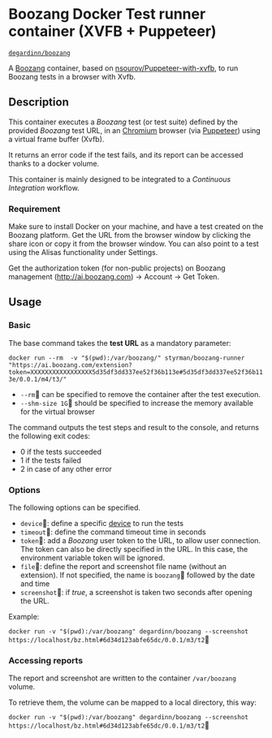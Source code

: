 # Boozang Docker Test runner container (XVFB + Puppeteer)

[`degardinn/boozang`](https://hub.docker.com/r/ndegardin/boozang/)

A [Boozang](https://boozang.com/) container, based on [nsourov/Puppeteer-with-xvfb](https://github.com/nsourov/Puppeteer-with-xvfb), to run Boozang tests in a browser with Xvfb.

## Description

This container executes a *Boozang* test (or test suite) defined by the provided *Boozang* test URL, in an [Chromium](https://www.chromium.org/) browser (via [Puppeteer](https://developers.google.com/web/tools/puppeteer/)) using a virtual frame buffer (Xvfb).

It returns an error code if the test fails, and its report can be accessed thanks to a docker volume.

This container is mainly designed to be integrated to a *Continuous Integration* workflow.

### Requirement

Make sure to install Docker on your machine, and have a test created on the Boozang platform. Get the URL from the browser window by clicking the share icon or copy it from the browser window. You can also point to a test using the Alisas functionality under Settings.  

Get the authorization token (for non-public projects) on Boozang management (http://ai.boozang.com) -> Account -> Get Token.

## Usage

### Basic

The base command takes the **test URL** as a mandatory parameter:

`docker run --rm  -v "$(pwd):/var/boozang/" styrman/boozang-runner "https://ai.boozang.com/extension?token=XXXXXXXXXXXXXXXXX5d35df3dd337ee52f36b113e#5d35df3dd337ee52f36b113e/0.0.1/m4/t3/"`

* `--rm` can be specified to remove the container after the test execution.
* `--shm-size 1G` should be specified to increase the memory available for the virtual browser

The command outputs the test steps and result to the console, and returns the following exit codes:

* 0 if the tests succeeded
* 1 if the tests failed
* 2 in case of any other error

### Options

The following options can be specified.

* `device`: define a specific [device](https://github.com/GoogleChrome/puppeteer/blob/master/DeviceDescriptors.js) to run the tests
* `timeout`: define the command timeout time in seconds
* `token`: add a *Boozang* user token to the URL, to allow user connection. The token can also be directly specified in the URL. In this case, the environment variable token will be ignored.
* `file`: define the report and screenshot file name (without an extension). If not specified, the name is `boozang` followed by the date and time
* `screenshot`: if *true*, a screenshot is taken two seconds after opening the URL.

Example:

`docker run -v "$(pwd):/var/boozang" degardinn/boozang --screenshot https://localhost/bz.html#6d34d123abfe65dc/0.0.1/m3/t2`


### Accessing reports

The report and screenshot are written to the container `/var/boozang` volume.

To retrieve them, the volume can be mapped to a local directory, this way:

`docker run -v "$(pwd):/var/boozang" degardinn/boozang --screenshot https://localhost/bz.html#6d34d123abfe65dc/0.0.1/m3/t2`